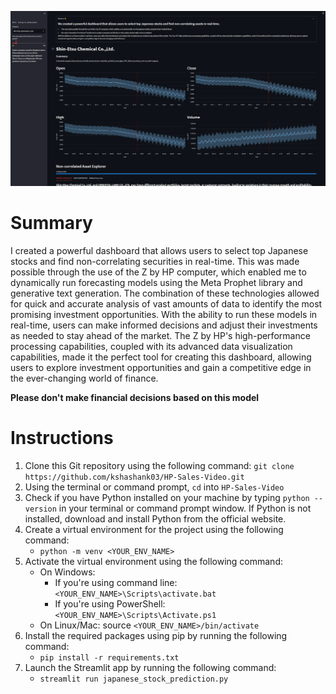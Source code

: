 ![Screenshot](Screenshot.png)

# Summary
I created a powerful dashboard that allows users to select top Japanese stocks and find non-correlating securities in real-time. This was made possible through the use of the Z by HP computer, which enabled me to dynamically run forecasting models using the Meta Prophet library and generative text generation. The combination of these technologies allowed for quick and accurate analysis of vast amounts of data to identify the most promising investment opportunities. With the ability to run these models in real-time, users can make informed decisions and adjust their investments as needed to stay ahead of the market. The Z by HP's high-performance processing capabilities, coupled with its advanced data visualization capabilities, made it the perfect tool for creating this dashboard, allowing users to explore investment opportunities and gain a competitive edge in the ever-changing world of finance.

**Please don't make financial decisions based on this model**

# Instructions
1. Clone this Git repository using the following command: `git clone https://github.com/kshashank03/HP-Sales-Video.git`
1. Using the terminal or command prompt, `cd` into `HP-Sales-Video`
1. Check if you have Python installed on your machine by typing `python --version` in your terminal or command prompt window. If Python is not installed, download and install Python from the official website.
1. Create a virtual environment for the project using the following command:
    * `python -m venv <YOUR_ENV_NAME>`
1. Activate the virtual environment using the following command:
    * On Windows: 
        * If you're using command line: `<YOUR_ENV_NAME>\Scripts\activate.bat`
        * If you're using PowerShell: `<YOUR_ENV_NAME>\Scripts\Activate.ps1`
    * On Linux/Mac: source `<YOUR_ENV_NAME>/bin/activate`
1. Install the required packages using pip by running the following command:
    * `pip install -r requirements.txt`
1. Launch the Streamlit app by running the following command:
    * `streamlit run japanese_stock_prediction.py`
